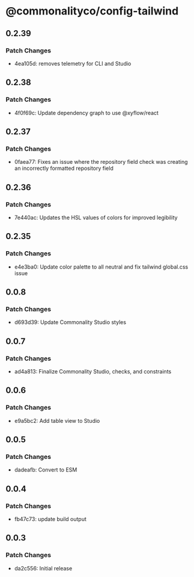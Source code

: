 # @commonalityco/config-tailwind

## 0.2.39

### Patch Changes

- 4ea105d: removes telemetry for CLI and Studio

## 0.2.38

### Patch Changes

- 4f0f69c: Update dependency graph to use @xyflow/react

## 0.2.37

### Patch Changes

- 0faea77: Fixes an issue where the repository field check was creating an incorrectly formatted repository field

## 0.2.36

### Patch Changes

- 7e440ac: Updates the HSL values of colors for improved legibility

## 0.2.35

### Patch Changes

- e4e3ba0: Update color palette to all neutral and fix tailwind global.css issue

## 0.0.8

### Patch Changes

- d693d39: Update Commonality Studio styles

## 0.0.7

### Patch Changes

- ad4a813: Finalize Commonality Studio, checks, and constraints

## 0.0.6

### Patch Changes

- e9a5bc2: Add table view to Studio

## 0.0.5

### Patch Changes

- dadeafb: Convert to ESM

## 0.0.4

### Patch Changes

- fb47c73: update build output

## 0.0.3

### Patch Changes

- da2c556: Initial release

